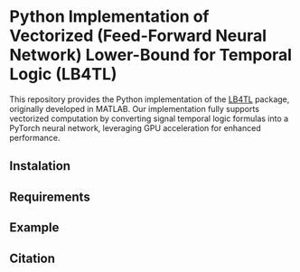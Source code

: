 # Python Implementation of Vectorized (Feed-Forward Neural Network) Lower-Bound for Temporal Logic (LB4TL) 

This repository provides the Python implementation of the [LB4TL](https://github.com/Navidhashemicodes/LB4TL) package, originally developed in MATLAB. Our implementation fully supports vectorized computation by converting signal temporal logic formulas into a PyTorch neural network, leveraging GPU acceleration for enhanced performance.

## Instalation

## Requirements

## Example

## Citation


